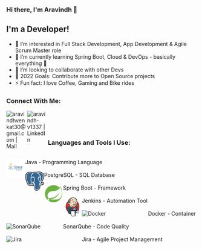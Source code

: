 ### Hi there, I'm Aravindh 👋 

## I'm a Developer!
- 👀 I’m interested in Full Stack Development, App Development & Agile Scrum Master role
- 🌱 I’m currently learning Spring Boot, Cloud & DevOps - basically everything 🤣
- 💞️ I’m looking to collaborate with other Devs
- 🥅 2022 Goals: Contribute more to Open Source projects
- ⚡ Fun fact: I love Coffee, Gaming and Bike rides

### Connect With Me:

[<img align="left" alt="aravindhvenkat30@gmail.com | Mail" width="55px" src="https://upload.wikimedia.org/wikipedia/commons/thumb/4/4e/Gmail_Icon.png/640px-Gmail_Icon.png" />][gmail]

[<img align="left" alt="aravindh-v1337 | LinkedIn" width="55px" src="https://upload.wikimedia.org/wikipedia/commons/thumb/c/ca/LinkedIn_logo_initials.png/800px-LinkedIn_logo_initials.png" />][linkedin]

<br />
<br />
<br />

### Languages and Tools I Use:

<br>
<img align="left" alt="Java" width="50px" src="https://raw.githubusercontent.com/github/explore/80688e429a7d4ef2fca1e82350fe8e3517d3494d/topics/java/java.png" /> Java - Programming Language
<br />

<br>
<img align="left" alt="PostgreSQL" width="50px" src="https://raw.githubusercontent.com/github/explore/80688e429a7d4ef2fca1e82350fe8e3517d3494d/topics/postgresql/postgresql.png" /> PostgreSQL - SQL Database
<br />

<br>
<img align="left" alt="Spring" width="50px" src="https://raw.githubusercontent.com/github/explore/80688e429a7d4ef2fca1e82350fe8e3517d3494d/topics/spring-boot/spring-boot.png" /> Spring Boot - Framework
<br />

<br>
<img align="left" alt="Jenkins" width="50px" src="https://raw.githubusercontent.com/github/explore/4546263bd5739353083c33dada43f8f31e7d1fd6/topics/jenkins/jenkins.png" /> Jenkins - Automation Tool
<br /> 

<br>
<img align="left" alt="Docker" width="175px" src="https://upload.wikimedia.org/wikipedia/commons/7/79/Docker_%28container_engine%29_logo.png" /> Docker - Container
<br /> 

<br>
<img align="left" alt="SonarQube" width="150px" src="https://upload.wikimedia.org/wikipedia/commons/e/e6/Sonarqube-48x200.png" /> 
SonarQube - Code Quality
<br /> 

<br>
<img align="left" alt="Jira" width="200px" src="https://upload.wikimedia.org/wikipedia/commons/thumb/4/4a/Jira_Software%402x-blue.png/375px-Jira_Software%402x-blue.png" /> Jira - Agile Project Management
<br />


[gmail]: mailto:aravindhvenkat30@gmail.com
[linkedin]: https://linkedin.com/in/aravindh-v1337
